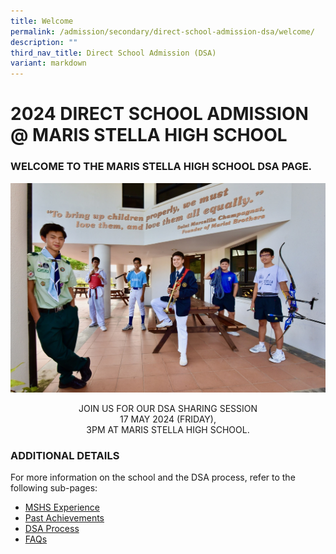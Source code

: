 ```yaml
---
title: Welcome
permalink: /admission/secondary/direct-school-admission-dsa/welcome/
description: ""
third_nav_title: Direct School Admission (DSA)
variant: markdown
---
```

# 2024 DIRECT SCHOOL ADMISSION @ MARIS STELLA HIGH SCHOOL


  

### WELCOME TO THE MARIS STELLA HIGH SCHOOL DSA PAGE.

![](/images/Admission/dsa%20banner.jpeg)

<p>
<a href="https://form.gov.sg/5eb8f82b9de2f000116b3084">

</a></p> 

<center>JOIN US FOR OUR DSA SHARING SESSION<br> 17 MAY 2024 (FRIDAY), <br> 3PM AT MARIS STELLA HIGH SCHOOL.</center><p></p>




### ADDITIONAL DETAILS


For more information on the school and the DSA process, refer to the following sub-pages:  

*   [MSHS Experience](/admission/secondary/direct-school-admission-dsa/mshs-experience/)
*   [Past Achievements](/about-mshs/secondary/school-achievements/2022/)
*   [DSA Process](/admission/secondary/direct-school-admission-dsa/dsa-process/)
*   [FAQs](/admission/secondary/direct-school-admission-dsa/faqs/)